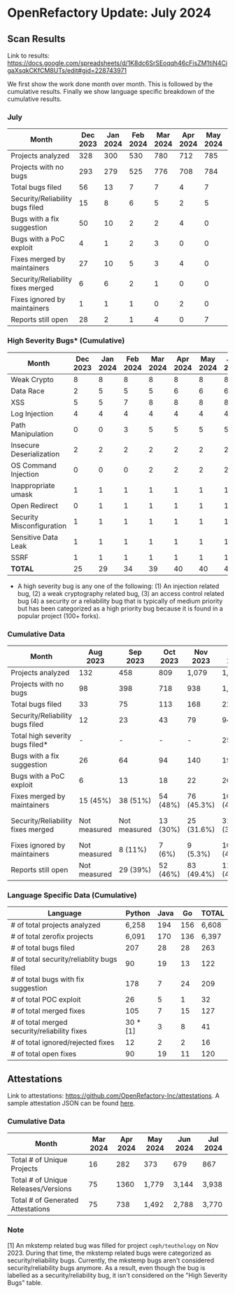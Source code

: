 # OpenRefactory Update: July 2024

## Scan Results
Link to results: https://docs.google.com/spreadsheets/d/1K8dc6SrSEoqqh46cFisZM1tiN4CigaXsqkCKfCM8UTs/edit#gid=228743971

We first show the work done month over month. This is followed by the cumulative results. Finally we show language specific breakdown of the cumulative results.

### July
| Month                                | Dec 2023 | Jan 2024 | Feb 2024 | Mar 2024 | Apr 2024 | May 2024 | Jun 2024 | Jul 2024 |
|--------------------------------------|----------|----------|----------|----------|----------|----------|----------|----------|
| Projects analyzed                    | 328      | 300      | 530      | 780      | 712      | 785      | 1,198    | 896      |
| Projects with no bugs                | 293      | 279      | 525      | 776      | 708      | 784      | 1,198    | 896      |
| Total bugs filed                     | 56       | 13       | 7        | 7        | 4        | 7        | 1        | 0        |
| Security/Reliability bugs filed      | 15       | 8        | 6        | 5        | 2        | 5        | 2        | 0        |
| Bugs with a fix suggestion           | 50       | 10       | 2        | 2        | 4        | 0        | 1        | 0        |
| Bugs with a PoC exploit              | 4        | 1        | 2        | 3        | 0        | 0        | 0        | 0        |
| Fixes merged by maintainers          | 27       | 10       | 5        | 3        | 4        | 0        | 1        | 1        |
| Security/Reliability fixes merged    | 6        | 6        | 2        | 1        | 0        | 0        | 0        | 1 *[1]   |
| Fixes ignored by maintainers         | 1        | 1        | 1        | 0        | 2        | 0        | 2        | 0        |
| Reports still open                   | 28       | 2        | 1        | 4        | 0        | 7        | 0        | 0        |


### High Severity Bugs* (Cumulative)
| Month                     | Dec 2023 | Jan 2024 | Feb 2024 | Mar 2024 | Apr 2024 | May 2024 | Jun 2024 | Jul 2024 |
|---------------------------|----------|----------|----------|----------|----------|----------|----------|----------|
| Weak Crypto               | 8        | 8        | 8        | 8        | 8        | 8        | 8        | 8        |
| Data Race                 | 2        | 5        | 5        | 5        | 6        | 6        | 6        | 6        |
| XSS                       | 5        | 5        | 7        | 8        | 8        | 8        | 8        | 8        |
| Log Injection             | 4        | 4        | 4        | 4        | 4        | 4        | 4        | 4        |
| Path Manipulation         | 0        | 0        | 3        | 5        | 5        | 5        | 5        | 5        |
| Insecure Deserialization  | 2        | 2        | 2        | 2        | 2        | 2        | 2        | 2        |
| OS Command Injection      | 0        | 0        | 0        | 2        | 2        | 2        | 2        | 2        |
| Inappropriate umask       | 1        | 1        | 1        | 1        | 1        | 1        | 1        | 1        |
| Open Redirect             | 0        | 1        | 1        | 1        | 1        | 1        | 1        | 1        |
| Security Misconfiguration | 1        | 1        | 1        | 1        | 1        | 1        | 1        | 1        |
| Sensitive Data Leak       | 1        | 1        | 1        | 1        | 1        | 1        | 1        | 1        |
| SSRF                      | 1        | 1        | 1        | 1        | 1        | 1        | 1        | 1        |
| **TOTAL**                 | 25       | 29       | 34       | 39       | 40       | 40       | 40       | 40       |

* A high severity bug is any one of the following: (1) An injection related bug, (2) a weak cryptography related bug, (3) an access control related bug (4) a security or a reliability bug that is typically of medium priority but has been categorized as a high priority bug because it is found in a popular project (100+ forks).


### Cumulative Data
| Month                                | Aug 2023     | Sep 2023     | Oct 2023 | Nov 2023   | Dec 2023    | Jan 2024   | Feb 2024    | Mar 2024     | Apr 2024     | May 2024     | Jun 2024    | Jul 2024        |
|--------------------------------------|--------------|--------------|----------|------------|-------------|------------|-------------|--------------|--------------|--------------|-------------|-----------------|
| Projects analyzed                    | 132          | 458          | 809      | 1,079      | 1,407       | 1,707      | 2,237       | 3,017        | 3,729        | 4,514        | 5,712       | 6,608           |
| Projects with no bugs                | 98           | 398          | 718      | 938        | 1,231       | 1,510      | 2,035       | 2,811        | 3,519        | 4,303        | 5,501       | 6,091           |
| Total bugs filed                     | 33           | 75           | 113      | 168        | 224         | 237        | 244         | 251          | 255          | 262          | 263         | 263             |
| Security/Reliability bugs filed      | 12           | 23           | 43       | 79         | 94          | 102        | 108         | 113          | 115          | 120          | 122 *[1]    | 122             |
| Total high severity bugs filed*      | -            | -            | -        | -          | 25          | 29         | 34          | 39           | 40           | 40           | 40          | 40              |
| Bugs with a fix suggestion           | 26           | 64           | 94       | 140        | 190         | 200        | 202         | 204          | 208          | 208          | 209         | 209             |
| Bugs with a PoC exploit              | 6            | 13           | 18       | 22         | 26          | 27         | 29          | 32           | 32           | 32           | 32          | 32              |
| Fixes merged by maintainers          | 15 (45%)     | 38 (51%)     | 54 (48%) | 76 (45.3%) | 103 (46%)   | 113 (47.7%)| 118 (48.4%) | 121 (48.2%)  | 125 (49.01%) | 125 (47.7%)  | 126 (47.9%) | 127 (48.3%)     |
| Security/Reliability fixes merged    | Not measured | Not measured | 13 (30%) | 25 (31.6%) | 31 (32.9%)  | 37 (36.2%) | 39 (36.1%)  | 40 (35.4%)   | 40 (34.78%)  | 40 (33.33%)  | 40 (32.8%)  | 41 (33.6%) *[1] |
| Fixes ignored by maintainers         | Not measured | 8 (11%)      | 7 (6%)   | 9 (5.3%)   | 10 (4.5%)   | 11 (4.6%)  | 12 (4.9%)   | 12 (4.78%)   | 14 (5.5%)    | 14 (5.35%)   | 16 (6.08%)  | 16 (6.08%)      |
| Reports still open                   | Not measured | 29 (39%)     | 52 (46%) | 83 (49.4%) | 111 (49.5%) | 113 (47.7%)| 114 (46.7%) | 118 (47.01%) | 116 (45.49%) | 123 (46.95%) | 121 (46%)   | 120 (45.62%)    |


### Language Specific Data (Cumulative)
| Language                                       | Python   | Java | Go   | TOTAL |
| ---------------------------------------------- | -------- | ---- | ---- | ----- |
| \# of total projects analyzed                  | 6,258    | 194  | 156  | 6,608 |
| \# of total zerofix projects                   | 6,091    | 170  | 136  | 6,397 |
| \# of total bugs filed                         | 207      | 28   | 28   | 263   |
| \# of total security/reliablity bugs filed     | 90       | 19   | 13   | 122   |
| \# of total bugs with fix suggestion           | 178      | 7    | 24   | 209   |
| \# of total POC exploit                        | 26       | 5    | 1    | 32    |
| \# of total merged fixes                       | 105      | 7    | 15   | 127   |
| \# of total merged security/reliability fixes  | 30 *[1]  | 3    | 8    | 41    |
| \# of total ignored/rejected fixes             | 12       | 2    | 2    | 16    |
| \# of total open fixes                         | 90       | 19   | 11   | 120   |


## Attestations
Link to attestations: https://github.com/OpenRefactory-Inc/attestations. A sample attestation JSON can be found [here](https://github.com/OpenRefactory-Inc/attestations/blob/master/aiohttp/4.0.0a1/2024-04-24/attestation.json).


### Cumulative Data 
| Month                               | Mar 2024 | Apr 2024 | May 2024 | Jun 2024 | Jul 2024 |
|-------------------------------------|----------|----------|----------|----------|----------|
| Total # of Unique Projects          | 16       | 282      | 373      | 679      | 867      |
| Total # of Unique Releases/Versions | 75       | 1360     | 1,779    | 3,144    | 3,938    |
| Total # of Generated Attestations   | 75       | 738      | 1,492    | 2,788    | 3,770    |


### Note
[1] An mkstemp related bug was filled for project `ceph/teuthology` on Nov 2023. During that time, the mkstemp related bugs were categorized as security/reliability bugs. Currently, the mkstemp bugs aren't considered security/reliability bugs anymore. As a result, even though the bug is labelled as a security/reliability bug, it isn't considered on the "High Severity Bugs" table.
